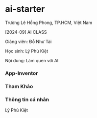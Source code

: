 # ai-starter
Trường Lê Hồng Phong, TP.HCM, Việt Nam

[2024-09] AI CLASS

Giảng viên: Đỗ Như Tài

Học sinh: Lý Phú Kiệt

Nội dung: Làm quen với AI
### App-Inventor

### Tham Khảo

### Thông tin cá nhân 
Lý Phú Kiệt

